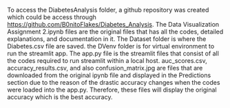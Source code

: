 To access the DiabetesAnalysis folder, a github repository was created which could be access through https://github.com/B0nitoFlakes/Diabetes_Analysis.
The Data Visualization Assignment 2.ipynb files are the original files that has all the codes, detailed explanations, and documentation in it.
The Dataset folder is where the Diabetes.csv file are saved.
the DVenv folder is for virtual environment to run the streamlit app.
The app.py file is the streamlit files that consist of all the codes required to run streamlit within a local host.
auc_scores.csv, accuracy_results.csv, and also confusion_matrix.jpg are files that are downloaded from the original ipynb file and displayed in the Predictions section due to the reason of the drastic accuracy changes when the codes were loaded into the app.py. Therefore, these files will display the original accuracy which is the best accuracy.
